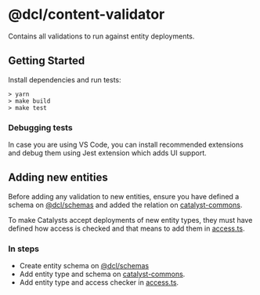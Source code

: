 # @dcl/content-validator

Contains all validations to run against entity deployments.

## Getting Started

Install dependencies and run tests:

```
> yarn
> make build
> make test
```

### Debugging tests

In case you are using VS Code, you can install recommended extensions and debug them using Jest extension which adds UI support.

## Adding new entities

Before adding any validation to new entities, ensure you have defined a schema on [@dcl/schemas](https://github.com/decentraland/common-schemas) and added the relation on [catalyst-commons](https://github.com/decentraland/catalyst-commons/).

To make Catalysts accept deployments of new entity types, they must have defined how access is checked and that means to add them in [access.ts](./src/validations/access-checker/access.ts).

### In steps

- Create entity schema on [@dcl/schemas](https://github.com/decentraland/common-schemas)
- Add entity type and schema on [catalyst-commons](https://github.com/decentraland/catalyst-commons/).
- Add entity type and access checker in [access.ts](./src/validations/access-checker/access.ts).
